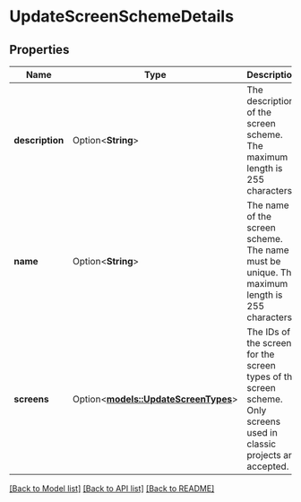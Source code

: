 # UpdateScreenSchemeDetails

## Properties

Name | Type | Description | Notes
------------ | ------------- | ------------- | -------------
**description** | Option<**String**> | The description of the screen scheme. The maximum length is 255 characters. | [optional]
**name** | Option<**String**> | The name of the screen scheme. The name must be unique. The maximum length is 255 characters. | [optional]
**screens** | Option<[**models::UpdateScreenTypes**](UpdateScreenTypes.md)> | The IDs of the screens for the screen types of the screen scheme. Only screens used in classic projects are accepted. | [optional]

[[Back to Model list]](../README.md#documentation-for-models) [[Back to API list]](../README.md#documentation-for-api-endpoints) [[Back to README]](../README.md)


